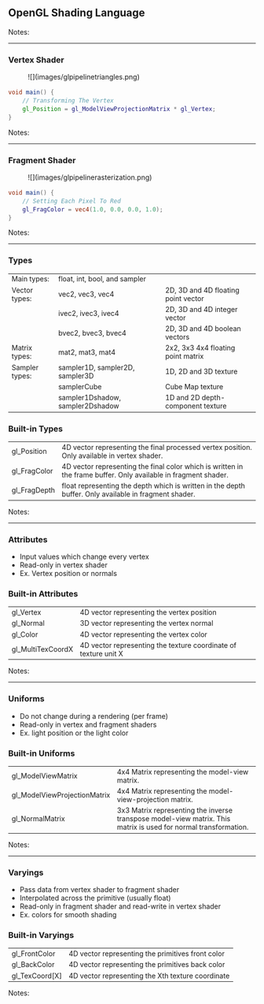 ## OpenGL Shading Language

Notes:


---

### Vertex Shader

<figure>
![](images/glpipelinetriangles.png)
</figure>

```glsl
void main() {
    // Transforming The Vertex
    gl_Position = gl_ModelViewProjectionMatrix * gl_Vertex;
}
```

Notes:


---

### Fragment Shader

<figure>
![](images/glpipelinerasterization.png)
</figure>

```glsl
void main() {
    // Setting Each Pixel To Red
    gl_FragColor = vec4(1.0, 0.0, 0.0, 1.0);
}
```

Notes:


---

### Types

<table>
    <tr>
        <td>Main types:</td>
        <td><span class="hl">float</span>, <span class="hl">int</span>, <span class="hl">bool</span>, and sampler</td>
    </tr>
    <tr>
        <td>Vector types:</td>
        <td><span class="hl">vec2</span>, <span class="hl">vec3</span>, <span class="hl">vec4</span></td>
        <td>2D, 3D and 4D floating point vector</td>
    </tr>
    <tr>
        <td></td>
        <td>ivec2, ivec3, ivec4</td>
        <td>2D, 3D and 4D integer vector</td>
    </tr>
    <tr>
        <td></td>
        <td>bvec2, bvec3, bvec4</td>
        <td>2D, 3D and 4D boolean vectors</td>
    </tr>
    <tr>
        <td>Matrix types:</td>
        <td>mat2, mat3, <span class="hl">mat4</span></td>
        <td>2x2, 3x3 4x4 floating point matrix</td>
    </tr>
    <tr>
        <td>Sampler types:</td>
        <td>sampler1D, <span class="hl">sampler2D</span>, sampler3D</td>
        <td>1D, 2D and 3D texture</td>
    </tr>
    <tr>
        <td></td>
        <td>samplerCube</td>
        <td>Cube Map texture</td>
    </tr>
    <tr>
        <td></td>
        <td>sampler1Dshadow, sampler2Dshadow</td>
        <td>1D and 2D depth-component texture</td>
    </tr>
</table>

### Built-in Types

<table>
    <tr>
        <td><span class="hl">gl_Position<span></td>
        <td>4D vector representing the final processed vertex position. Only available in vertex shader.</td>
    </tr>
    <tr>
        <td><span class="hl">gl_FragColor</span></td>
        <td>4D vector representing the final color which is written in the frame buffer. Only available in fragment shader.</td>
    </tr>
    <tr>
        <td>gl_FragDepth</td>
        <td>float representing the depth which is written in the depth buffer. Only available in fragment shader.</td>
    </tr>
</table>

Notes:


---

### Attributes

- Input values which change every vertex
- Read-only in vertex shader
- Ex. Vertex position or normals

### Built-in Attributes

<table>
    <tr>
        <td><span class="hl">gl_Vertex</span></td>
        <td>4D vector representing the vertex position</td>
    </tr>
    <tr>
        <td><span class="hl">gl_Normal</span></td>
        <td>3D vector representing the vertex normal</td>
    </tr>
    <tr>
        <td><span class="hl">gl_Color<span></td>
        <td>4D vector representing the vertex color</td>
    </tr>
    <tr>
        <td>gl_MultiTexCoordX</td>
        <td>4D vector representing the texture coordinate of texture unit X</td>
    </tr>
</table>

Notes:


---

### Uniforms

- Do not change during a rendering (per frame)
- Read-only in vertex and fragment shaders
- Ex. light position or the light color

### Built-in Uniforms

<table>
    <tr>
        <td>gl_ModelViewMatrix</td>
        <td>4x4 Matrix representing the model-view matrix.</td>
    </tr>
    <tr>
        <td><span class="hl">gl_ModelViewProjectionMatrix</span></td>
        <td>4x4 Matrix representing the model-view-projection matrix.</td>
    </tr>
    <tr>
        <td>gl_NormalMatrix</td>
        <td>3x3 Matrix representing the inverse transpose model-view matrix. This matrix is used for normal transformation.</td>
    </tr>
</table>

Notes:


---

### Varyings

- Pass data from vertex shader to fragment shader
- Interpolated across the primitive (usually float)
- Read-only in fragment shader and read-write in vertex shader
- Ex. colors for smooth shading

### Built-in Varyings

<table>
    <tr>
        <td>gl_FrontColor</td>
        <td>4D vector representing the primitives front color</td>
    </tr>
    <tr>
        <td>gl_BackColor</td>
        <td>4D vector representing the primitives back color</td>
    </tr>
    <tr>
        <td><span class="hl">gl_TexCoord[X]</span></td>
        <td>4D vector representing the Xth texture coordinate</td>
    </tr>
</table>

Notes:

